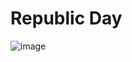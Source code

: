 #  Republic Day

![image](https://github.com/Om-Bhandarkar/Flutter_Development/assets/99426684/eca70717-e0df-4c96-93ca-73aae2c524fe)
